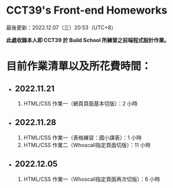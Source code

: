 # CCT39's Front-end Homeworks
  
<p>最後更新：2022.12.07（三）20:53（UTC+8）</p>  
<strong>此處收錄本人即 CCT39 於 Build School 所練習之前端程式設計作業。</strong>  
  
<h1>目前作業清單以及所花費時間：</h1>  
<ul>
  <li>
    <h2>2022.11.21</h2> 
    <ol>  
      <li>HTML/CSS 作業一（網頁頁面基本切版）：2 小時</li>
    </ol>
  </li>  

  <li>
    <h2>2022.11.28</h2>  
    <ol>  
      <li>HTML/CSS 作業一（表格練習：國小課表）：1 小時</li>
      <li>HTML/CSS 作業二（Whoscall指定頁面切版）：11 小時</li>
    </ol>
  </li>  

  <li>
    <h2>2022.12.05</h2>  
    <ol>  
      <li>HTML/CSS 作業一（Whoscall指定頁面再次切版）：6 小時</li>
    </ol>
  </li>  
</ol>
